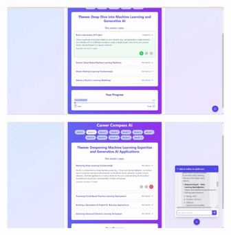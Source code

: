 ![alt text](https://github.com/UditSharma9999/FutureForge-AI/blob/main/public/md_file_image/Screenshot%202024-11-27%20205811.png)

![alt text](https://github.com/UditSharma9999/FutureForge-AI/blob/main/public/md_file_image/Screenshot%202024-11-27%20205824.png)
